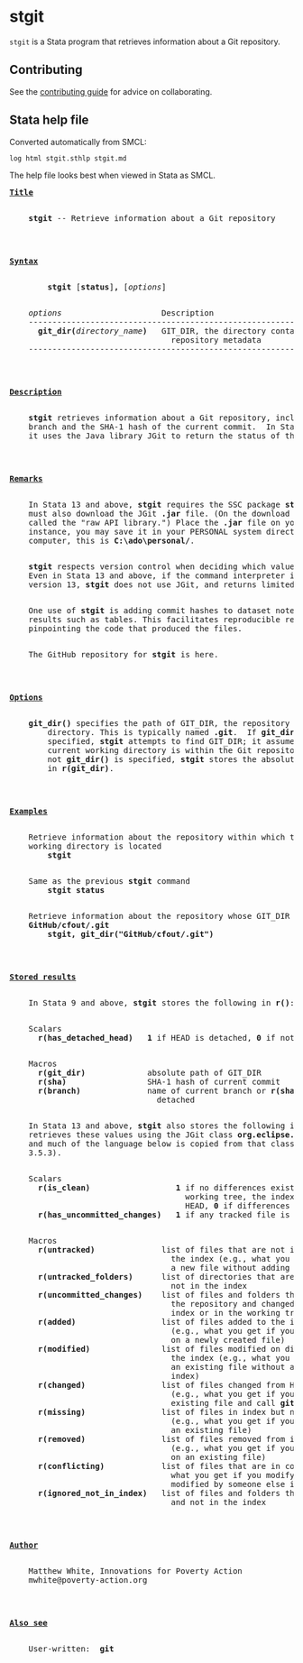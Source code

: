 stgit
=====

`stgit` is a Stata program that retrieves information about a Git repository.

Contributing
------------

See the [contributing guide](/CONTRIBUTING.md) for advice on collaborating.

Stata help file
---------------

Converted automatically from SMCL:

```
log html stgit.sthlp stgit.md
```

The help file looks best when viewed in Stata as SMCL.

<pre>
<b><u>Title</u></b>
<p>
    <b>stgit</b> -- Retrieve information about a Git repository
<p>
<p>
<a name="syntax"></a><b><u>Syntax</u></b>
<p>
        <b>stgit</b> [<b>status</b>]<b>,</b> [<i>options</i>]
<p>
    <i>options</i>                     Description
    -------------------------------------------------------------------------
      <b>git_dir(</b><i>directory_name</i><b>)</b>   GIT_DIR, the directory containing the
                                  repository metadata
    -------------------------------------------------------------------------
<p>
<p>
<a name="description"></a><b><u>Description</u></b>
<p>
    <b>stgit</b> retrieves information about a Git repository, including the current
    branch and the SHA-1 hash of the current commit.  In Stata 13 and above,
    it uses the Java library JGit to return the status of the working tree.
<p>
<p>
<a name="remarks"></a><b><u>Remarks</u></b>
<p>
    In Stata 13 and above, <b>stgit</b> requires the SSC package <b>statajava</b>.  You
    must also download the JGit <b>.jar</b> file. (On the download page, it may be
    called the "raw API library.") Place the <b>.jar</b> file on your ado-path.  For
    instance, you may save it in your PERSONAL system directory.  On your
    computer, this is <b>C:\ado\personal/</b>.
<p>
    <b>stgit</b> respects version control when deciding which values to retrieve.
    Even in Stata 13 and above, if the command interpreter is set to before
    version 13, <b>stgit</b> does not use JGit, and returns limited information.
<p>
    One use of <b>stgit</b> is adding commit hashes to dataset notes and to exported
    results such as tables. This facilitates reproducible research,
    pinpointing the code that produced the files.
<p>
    The GitHub repository for <b>stgit</b> is here.
<p>
<p>
<a name="options"></a><b><u>Options</u></b>
<p>
    <b>git_dir()</b> specifies the path of GIT_DIR, the repository metadata
        directory. This is typically named <b>.git</b>.  If <b>git_dir()</b> is not
        specified, <b>stgit</b> attempts to find GIT_DIR; it assumes that the
        current working directory is within the Git repository.  Whether or
        not <b>git_dir()</b> is specified, <b>stgit</b> stores the absolute path of GIT_DIR
        in <b>r(git_dir)</b>.
<p>
<p>
<a name="examples"></a><b><u>Examples</u></b>
<p>
    Retrieve information about the repository within which the current
    working directory is located
        <b>stgit</b>
<p>
    Same as the previous <b>stgit</b> command
        <b>stgit status</b>
<p>
    Retrieve information about the repository whose GIT_DIR is
    <b>GitHub/cfout/.git</b>
        <b>stgit, git_dir("GitHub/cfout/.git")</b>
<p>
<p>
<a name="results"></a><b><u>Stored results</u></b>
<p>
    In Stata 9 and above, <b>stgit</b> stores the following in <b>r()</b>:
<p>
    Scalars
      <b>r(has_detached_head)</b>   <b>1</b> if HEAD is detached, <b>0</b> if not
<p>
    Macros
      <b>r(git_dir)</b>             absolute path of GIT_DIR
      <b>r(sha)</b>                 SHA-1 hash of current commit
      <b>r(branch)</b>              name of current branch or <b>r(sha)</b> if HEAD is
                               detached
<p>
    In Stata 13 and above, <b>stgit</b> also stores the following in <b>r()</b>.  <b>stgit</b>
    retrieves these values using the JGit class <b>org.eclipse.jgit.api.Status</b>,
    and much of the language below is copied from that class's API (version
    3.5.3).
<p>
    Scalars
      <b>r(is_clean)</b>                  <b>1</b> if no differences exist between the
                                     working tree, the index, and the current
                                     HEAD, <b>0</b> if differences do exist
      <b>r(has_uncommitted_changes)</b>   <b>1</b> if any tracked file is changed, <b>0</b> if not
<p>
    Macros
      <b>r(untracked)</b>              list of files that are not ignored and not in
                                  the index (e.g., what you get if you create
                                  a new file without adding it to the index)
      <b>r(untracked_folders)</b>      list of directories that are not ignored and
                                  not in the index
      <b>r(uncommitted_changes)</b>    list of files and folders that are known to
                                  the repository and changed either in the
                                  index or in the working tree
      <b>r(added)</b>                  list of files added to the index, not in HEAD
                                  (e.g., what you get if you call <b>git add ...</b>
                                  on a newly created file)
      <b>r(modified)</b>               list of files modified on disk relative to
                                  the index (e.g., what you get if you modify
                                  an existing file without adding it to the
                                  index)
      <b>r(changed)</b>                list of files changed from HEAD to index
                                  (e.g., what you get if you modify an
                                  existing file and call <b>git add ...</b> on it)
      <b>r(missing)</b>                list of files in index but not filesystem
                                  (e.g., what you get if you call <b>rm ...</b> on
                                  an existing file)
      <b>r(removed)</b>                list of files removed from index, but in HEAD
                                  (e.g., what you get if you call <b>git rm ...</b>
                                  on an existing file)
      <b>r(conflicting)</b>            list of files that are in conflict (e.g.,
                                  what you get if you modify a file that was
                                  modified by someone else in the meantime)
      <b>r(ignored_not_in_index)</b>   list of files and folders that are ignored
                                  and not in the index
<p>
<p>
<a name="author"></a><b><u>Author</u></b>
<p>
    Matthew White, Innovations for Poverty Action
    mwhite@poverty-action.org
<p>
<p>
<b><u>Also see</u></b>
<p>
    User-written:  <b>git</b>
</pre>
